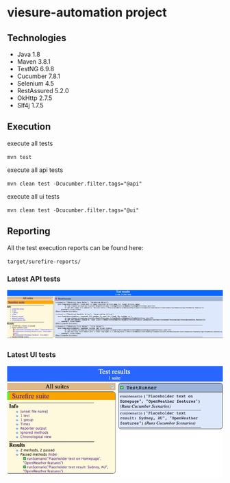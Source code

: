 # **viesure-automation project**

## Technologies

- Java 1.8
- Maven 3.8.1
- TestNG 6.9.8
- Cucumber 7.8.1
- Selenium 4.5
- RestAssured 5.2.0
- OkHttp 2.7.5
- Slf4j 1.7.5

## Execution

execute all tests

`mvn test`

execute all api tests

`mvn clean test -Dcucumber.filter.tags="@api"`

execute all ui tests

`mvn clean test -Dcucumber.filter.tags="@ui"`

## Reporting

All the test execution reports can be found here:

`target/surefire-reports/`


### Latest API tests
![API test results](/test-reports/api.png "API test results")

### Latest UI tests
![UItest results](/test-reports/ui.png "UI test results")


